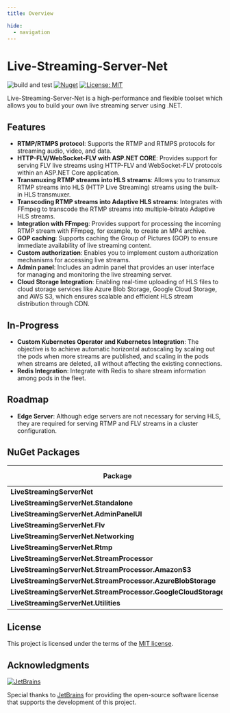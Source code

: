 ```yaml
---
title: Overview

hide:
  - navigation
---
```


# Live-Streaming-Server-Net

![build and test](https://github.com/josephnhtam/live-streaming-server-net/actions/workflows/build_and_test.yaml/badge.svg)
[![Nuget](https://img.shields.io/nuget/v/LiveStreamingServerNet)](https://www.nuget.org/packages/LiveStreamingServerNet/)
[![License: MIT](https://img.shields.io/badge/license-MIT-blue.svg)](https://opensource.org/licenses/MIT)

Live-Streaming-Server-Net is a high-performance and flexible toolset which allows you to build your own live streaming server using .NET.

## Features

- **RTMP/RTMPS protocol**: Supports the RTMP and RTMPS protocols for streaming audio, video, and data.
- **HTTP-FLV/WebSocket-FLV with ASP.NET CORE**: Provides support for serving FLV live streams using HTTP-FLV and WebSocket-FLV protocols within an ASP.NET Core application.
- **Transmuxing RTMP streams into HLS streams**: Allows you to transmux RTMP streams into HLS (HTTP Live Streaming) streams using the built-in HLS transmuxer.
- **Transcoding RTMP streams into Adaptive HLS streams**: Integrates with FFmpeg to transcode the RTMP streams into multiple-bitrate Adaptive HLS streams.
- **Integration with FFmpeg**: Provides support for processing the incoming RTMP stream with FFmpeg, for example, to create an MP4 archive.
- **GOP caching**: Supports caching the Group of Pictures (GOP) to ensure immediate availability of live streaming content.
- **Custom authorization**: Enables you to implement custom authorization mechanisms for accessing live streams.
- **Admin panel**: Includes an admin panel that provides an user interface for managing and monitoring the live streaming server.
- **Cloud Storage Integration**: Enabling real-time uploading of HLS files to cloud storage services like Azure Blob Storage, Google Cloud Storage, and AWS S3, which ensures scalable and efficient HLS stream distribution through CDN.

## In-Progress

- **Custom Kubernetes Operator and Kubernetes Integration**: The objective is to achieve automatic horizontal autoscaling by scaling out the pods when more streams are published, and scaling in the pods when streams are deleted, all without affecting the existing connections.
- **Redis Integration**: Integrate with Redis to share stream information among pods in the fleet.

## Roadmap

- **Edge Server**: Although edge servers are not necessary for serving HLS, they are required for serving RTMP and FLV streams in a cluster configuration.

## NuGet Packages

<table>
  <thead>
    <tr>
      <th>Package</th>
      <th>Latest Version</th>
    </tr>
  </thead>
  <tbody>
    <tr>
      <td><b>LiveStreamingServerNet</b></td>
      <td><a href="https://www.nuget.org/packages/LiveStreamingServerNet"><img src="https://img.shields.io/nuget/v/LiveStreamingServerNet.svg?logo=nuget"></a></td>
    </tr>
    <tr>
      <td><b>LiveStreamingServerNet.Standalone</b></td>
      <td><a href="https://www.nuget.org/packages/LiveStreamingServerNet.Standalone"><img src="https://img.shields.io/nuget/v/LiveStreamingServerNet.Standalone.svg?logo=nuget"></a></td>
    </tr>
    <tr>
      <td><b>LiveStreamingServerNet.AdminPanelUI</b></td>
      <td><a href="https://www.nuget.org/packages/LiveStreamingServerNet.AdminPanelUI"><img src="https://img.shields.io/nuget/v/LiveStreamingServerNet.AdminPanelUI.svg?logo=nuget"></a></td>
    </tr>
    <tr>
      <td><b>LiveStreamingServerNet.Flv</b></td>
      <td><a href="https://www.nuget.org/packages/LiveStreamingServerNet.Flv"><img src="https://img.shields.io/nuget/v/LiveStreamingServerNet.Flv.svg?logo=nuget"></a></td>
    </tr>
    <tr>
      <td><b>LiveStreamingServerNet.Networking</b></td>
      <td><a href="https://www.nuget.org/packages/LiveStreamingServerNet.Networking"><img src="https://img.shields.io/nuget/v/LiveStreamingServerNet.Networking.svg?logo=nuget"></a></td>
    </tr>
    <tr>
      <td><b>LiveStreamingServerNet.Rtmp</b></td>
      <td><a href="https://www.nuget.org/packages/LiveStreamingServerNet.Rtmp"><img src="https://img.shields.io/nuget/v/LiveStreamingServerNet.Rtmp.svg?logo=nuget"></a></td>
    </tr>
    <tr>
      <td><b>LiveStreamingServerNet.StreamProcessor</b></td>
      <td><a href="https://www.nuget.org/packages/LiveStreamingServerNet.StreamProcessor"><img src="https://img.shields.io/nuget/v/LiveStreamingServerNet.StreamProcessor.svg?logo=nuget"></a></td>
    </tr>
    <tr>
      <td><b>LiveStreamingServerNet.StreamProcessor.AmazonS3</b></td>
      <td><a href="https://www.nuget.org/packages/LiveStreamingServerNet.StreamProcessor.AmazonS3"><img src="https://img.shields.io/nuget/v/LiveStreamingServerNet.StreamProcessor.AmazonS3.svg?logo=nuget"></a></td>
    </tr>
    <tr>
      <td><b>LiveStreamingServerNet.StreamProcessor.AzureBlobStorage</b></td>
      <td><a href="https://www.nuget.org/packages/LiveStreamingServerNet.StreamProcessor.AzureBlobStorage"><img src="https://img.shields.io/nuget/v/LiveStreamingServerNet.StreamProcessor.AzureBlobStorage.svg?logo=nuget"></a></td>
    </tr>
    <tr>
      <td><b>LiveStreamingServerNet.StreamProcessor.GoogleCloudStorage</b></td>
      <td><a href="https://www.nuget.org/packages/LiveStreamingServerNet.StreamProcessor.GoogleCloudStorage"><img src="https://img.shields.io/nuget/v/LiveStreamingServerNet.StreamProcessor.GoogleCloudStorage.svg?logo=nuget"></a></td>
    </tr>
    <tr>
      <td><b>LiveStreamingServerNet.Utilities</b></td>
      <td><a href="https://www.nuget.org/packages/LiveStreamingServerNet.Utilities"><img src="https://img.shields.io/nuget/v/LiveStreamingServerNet.Utilities?logo=nuget"></a></td>
    </tr>
  </tbody>
</table>

## License

This project is licensed under the terms of the [MIT license](https://github.com/josephnhtam/live-streaming-server-net/blob/master/LICENSE).

## Acknowledgments

[![JetBrains](https://avatars.githubusercontent.com/u/878437?s=150&v=4)](https://www.jetbrains.com/)

Special thanks to [JetBrains](https://www.jetbrains.com/) for providing the open-source software license that supports the development of this project.
